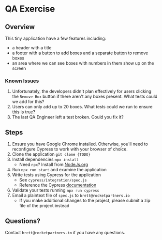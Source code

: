 # QA Exercise

## Overview

This tiny application have a few features including:

- a header with a title
- a footer with a button to add boxes and a separate button to remove boxes
- an area where we can see boxes with numbers in them show up on the screen

### Known Issues

1. Unfortunately, the developers didn't plan effectively for users clicking the `Remove Box` button if there aren't any boxes present. What tests could we add for this?
2. Users can only add up to 20 boxes. What tests could we run to ensure this is true?
3. The last QA Engineer left a test broken. Could you fix it?

## Steps

1. Ensure you have Google Chrome installed. Otherwise, you'll need to reconfigure Cypress to work with your browser of choice.
2. Clone the application `git clone {TODO}`
3. Install dependencies `npx install`
   - Need `npx`? Install from [NodeJs.org](https://nodejs.org/en/download/)
4. Run `npx run start` and examine the application
5. Write tests using Cypress for the application
   - See `cypress/integration/spec.js`
   - Reference the Cypress [documentation](https://docs.cypress.io/guides/overview/why-cypress)
6. Validate your tests running `npx run cypress`
7. Email a plaintext file of `spec.js` to `brett@rocketpartners.io`
   - If you make additional changes to the project, please submit a zip file of the project instead

## Questions?

Contact `brett@rocketpartners.io` if you have any questions.
